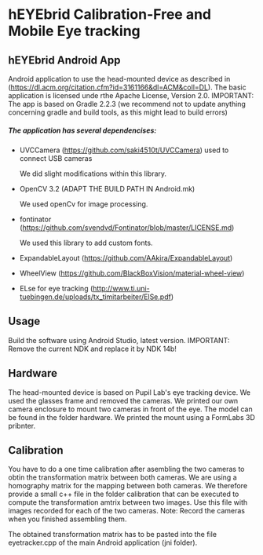 # hEYEbrid Calibration-Free and Mobile Eye tracking

## hEYEbrid Android App
Android application to use the head-mounted device as described in (https://dl.acm.org/citation.cfm?id=3161166&dl=ACM&coll=DL).
The basic application is licensed unde rthe Apache License, Version 2.0. IMPORTANT: The app is based on Gradle 2.2.3 (we recommend not to update anything concerning gradle and build tools, as this might lead to build errors)

##### The application has several dependencises:
* UVCCamera (https://github.com/saki4510t/UVCCamera) used to connect USB cameras

  We did slight modifications within this library.
  
* OpenCV 3.2 (ADAPT THE BUILD PATH IN Android.mk)

  We used openCv for image processing.

* fontinator (https://github.com/svendvd/Fontinator/blob/master/LICENSE.md)

  We used this library to add custom fonts.
  
* ExpandableLayout (https://github.com/AAkira/ExpandableLayout)

* WheelView (https://github.com/BlackBoxVision/material-wheel-view)

* ELse for eye tracking (http://www.ti.uni-tuebingen.de/uploads/tx_timitarbeiter/ElSe.pdf)

## Usage
Build the software using Android Studio, latest version. IMPORTANT: Remove the current NDK and replace it by NDK 14b!

## Hardware
The head-mounted device is based on Pupil Lab's eye tracking device. We used the glasses frame and removed the cameras.
We printed our own camera enclosure to mount two cameras in front of the eye. The model can be found in the folder hardware. We printed the mount using a FormLabs 3D pribnter.

## Calibration
You have to do a one time calibration after asembling the two cameras to obtin the transformation matrix between both cameras.
We are using a homography matrix for the mapping between both cameras. We therefore provide a small c++ file in the folder calibration that can be executed to compute the transformation amtrix between two images. Use this file with images recorded for each of the two cameras. Note: Record the cameras when you finished assembling them.

The obtained transformation matrix has to be pasted into the file eyetracker.cpp of the main Android application (jni folder).
